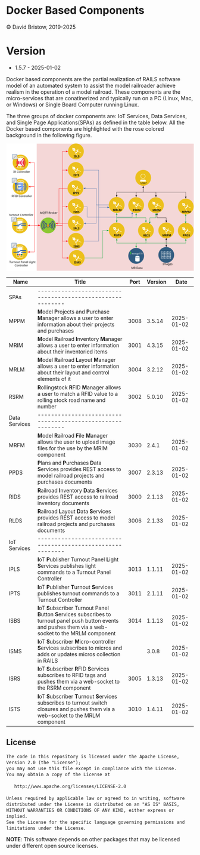 # Docker Based Components

&copy; David Bristow, 2019-2025

# Version

* 1.5.7 - 2025-01-02
 
Docker based components are the partial realization of RAILS software model of an automated system to assist the model railroader achieve realism in the operation of a model railroad. These components are the micro-services that are conatinerized and typically run on a PC (Linux, Mac, or Windows) or Single Board Computer running Linux.

The three groups of docker components are: IoT Services, Data Services, and Single Page Applications(SPAs) as defined in the table below. All the Docker based components are highlighted with the rose colored background in the following figure.

![System Design](https://github.com/djbristow/RAILS/blob/master/Docker%20Based/docker-based-ms.svg)

|Name |Title                                  |Port |Version|Date     |
|-----|----------------------------------------------------------|-----|-------|---------|
|SPAs|----------------------------------------------------------|
|MPPM|**M**odel **P**rojects and **P**urchase **M**anager allows a user to enter information about their projects and purchases|3008|3.5.14|2025-01-02|
|MRIM|**M**odel **R**ailroad **I**nventory **M**anager allows a user to enter information about their inventoried items|3001|4.3.15|2025-01-02|
|MRLM|**M**odel **R**ailroad **L**ayout **M**anager allows a user to enter information about their layout and control elements of it|3004|3.2.12|2025-01-02|
|RSRM|**R**olling**s**tock **R**FID **M**anager allows a user to match a RFID value to a rolling stock road name and number|3002|5.0.10|2025-01-02|
|Data Services|----------------------------------------------------------|
|MRFM|**M**odel **R**ailroad **F**ile **M**anager  allows the user to upload image files for the use by the MRIM component|3030|2.4.1|2025-01-02|
|PPDS|**P**lans and **P**urchases **D**ata **S**ervices  provides REST access to model railroad projects and purchases documents|3007|2.3.13|2025-01-02|
|RIDS|**R**ailroad **I**nventory **D**ata **S**ervices provides REST access to railroad inventory documents|3000|2.1.13|2025-01-02|
|RLDS|**R**ailroad **L**ayout **D**ata **S**ervices provides REST access to model railroad projects and purchases documents|3006|2.1.33|2025-01-02|
|IoT Services|----------------------------------------------------------|
|IPLS|**I**oT **P**ublisher Turnout Panel **L**ight **S**ervices publishes light commands to a Turnout Panel Controller|3013|1.1.11|2025-01-02|
|IPTS|**I**oT **P**ublisher **T**urnout **S**ervices publishes turnout commands to a Turnout Controller|3011|2.1.11|2025-01-02|
|ISBS|**I**oT **S**ubscriber Turnout Panel **B**utton **S**ervices subscribes to turnout panel push button events and pushes them via a web-socket to the MRLM component|3014|1.1.13|2025-01-02|
|ISMS|**I**oT **S**ubscriber **M**icro-controller **S**ervices subscribes to micros and adds or updates micros collection in RAILS||3.0.8|2025-01-02|
|ISRS|**I**oT **S**ubscriber **R**FID **S**ervices subscribes to RFID tags and pushes them via a web-socket to the RSRM component|3005|1.3.13|2025-01-02|
|ISTS|**I**oT **S**ubscriber **T**urnout **S**ervices subscribes to turnout switch closures and pushes them via a web-socket to the MRLM component|3010|1.4.11|2025-01-02|

## License

    The code in this repository is licensed under the Apache License, Version 2.0 (the "License");
    you may not use this file except in compliance with the License.
    You may obtain a copy of the License at

       http://www.apache.org/licenses/LICENSE-2.0

    Unless required by applicable law or agreed to in writing, software
    distributed under the License is distributed on an "AS IS" BASIS,
    WITHOUT WARRANTIES OR CONDITIONS OF ANY KIND, either express or implied.
    See the License for the specific language governing permissions and
    limitations under the License.

**NOTE**: This software depends on other packages that may be licensed under different open source licenses.

